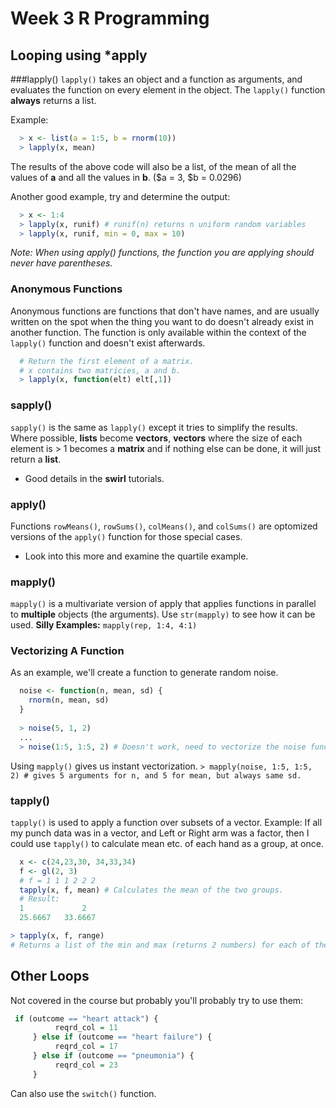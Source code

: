 # Week 3 R Programming
## Looping using *apply

###lapply()
`lapply()` takes an object and a function as arguments, and evaluates the function on every element in the object.
The `lapply()` function __always__ returns a list.

Example:
```R
  > x <- list(a = 1:5, b = rnorm(10))
  > lapply(x, mean)
```
The results of the above code will also be a list, of the mean of all the values of __a__ and all the values in __b__.
($a = 3, $b = 0.0296)

Another good example, try and determine the output:
```R
  > x <- 1:4
  > lapply(x, runif) # runif(n) returns n uniform random variables
  > lapply(x, runif, min = 0, max = 10)
```
*Note: When using apply() functions, the function you are applying should never have parentheses.*

### Anonymous Functions
Anonymous functions are functions that don't have names, and are usually written on the spot when the thing you want to do doesn't already exist in another function. The function is only available within the context of the `lapply()` function and doesn't exist afterwards.

```R
  # Return the first element of a matrix.
  # x contains two matricies, a and b.
  > lapply(x, function(elt) elt[,1])
```
### sapply()
`sapply()` is the same as `lapply()` except it tries to simplify the results. Where possible, __lists__ become __vectors__, __vectors__ where the size of each element is > 1 becomes a __matrix__ and if nothing else can be done, it will just return a __list__.
 - Good details in the __swirl__ tutorials.

### apply()
Functions `rowMeans()`, `rowSums()`, `colMeans()`, and `colSums()` are optomized versions of the `apply()` function for those special cases.
 - Look into this more and examine the quartile example.

### mapply()
`mapply()` is a multivariate version of apply that applies functions in parallel to **multiple** objects (the arguments).
Use `str(mapply)` to see how it can be used.
**Silly Examples:** `mapply(rep, 1:4, 4:1)`

### Vectorizing A Function
As an example, we'll create a function to generate random noise.
```R
  noise <- function(n, mean, sd) {
    rnorm(n, mean, sd)
  }
  
  > noise(5, 1, 2)
  ...
  > noise(1:5, 1:5, 2) # Doesn't work, need to vectorize the noise function.
```
Using `mapply()` gives us instant vectorization.
`> mapply(noise, 1:5, 1:5, 2) # gives 5 arguments for n, and 5 for mean, but always same sd.`

### tapply()
`tapply()` is used to apply a function over subsets of a vector.
Example: If all my punch data was in a vector, and Left or Right arm was a factor, then I could use `tapply()` to calculate mean etc. of each hand as a group, at once.
```R
  x <- c(24,23,30, 34,33,34)
  f <- gl(2, 3)
  # f = 1 1 1 2 2 2 
  tapply(x, f, mean) # Calculates the mean of the two groups.
  # Result:
  1             2
  25.6667   33.6667
```
```R
> tapply(x, f, range)
# Returns a list of the min and max (returns 2 numbers) for each of the factor groups in x.
```

## Other Loops
Not covered in the course but probably you'll probably try to use them:
```R
 if (outcome == "heart attack") {
          reqrd_col = 11
     } else if (outcome == "heart failure") {
          reqrd_col = 17
     } else if (outcome == "pneumonia") {
          reqrd_col = 23
     }
```
Can also use the `switch()` function.


